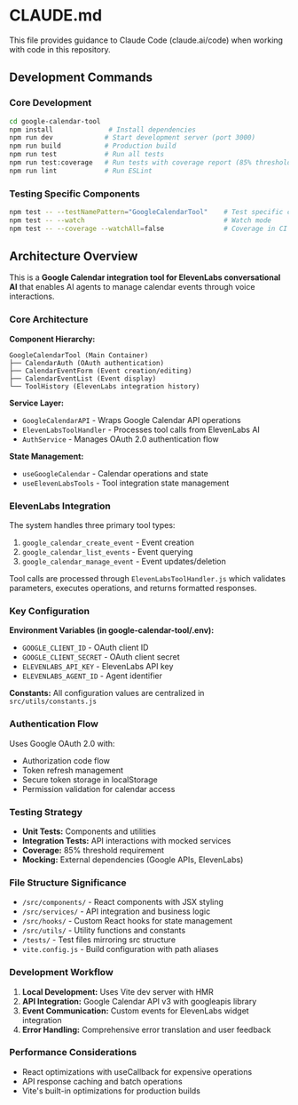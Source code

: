 # CLAUDE.md

This file provides guidance to Claude Code (claude.ai/code) when working with code in this repository.

## Development Commands

### Core Development
```bash
cd google-calendar-tool
npm install              # Install dependencies
npm run dev             # Start development server (port 3000)
npm run build           # Production build
npm run test            # Run all tests
npm run test:coverage   # Run tests with coverage report (85% threshold)
npm run lint            # Run ESLint
```

### Testing Specific Components
```bash
npm test -- --testNamePattern="GoogleCalendarTool"    # Test specific component
npm test -- --watch                                   # Watch mode
npm test -- --coverage --watchAll=false               # Coverage in CI
```

## Architecture Overview

This is a **Google Calendar integration tool for ElevenLabs conversational AI** that enables AI agents to manage calendar events through voice interactions.

### Core Architecture

**Component Hierarchy:**
```
GoogleCalendarTool (Main Container)
├── CalendarAuth (OAuth authentication)
├── CalendarEventForm (Event creation/editing)
├── CalendarEventList (Event display)
└── ToolHistory (ElevenLabs integration history)
```

**Service Layer:**
- `GoogleCalendarAPI` - Wraps Google Calendar API operations
- `ElevenLabsToolHandler` - Processes tool calls from ElevenLabs AI
- `AuthService` - Manages OAuth 2.0 authentication flow

**State Management:**
- `useGoogleCalendar` - Calendar operations and state
- `useElevenLabsTools` - Tool integration state management

### ElevenLabs Integration

The system handles three primary tool types:
1. `google_calendar_create_event` - Event creation
2. `google_calendar_list_events` - Event querying
3. `google_calendar_manage_event` - Event updates/deletion

Tool calls are processed through `ElevenLabsToolHandler.js` which validates parameters, executes operations, and returns formatted responses.

### Key Configuration

**Environment Variables (in google-calendar-tool/.env):**
- `GOOGLE_CLIENT_ID` - OAuth client ID
- `GOOGLE_CLIENT_SECRET` - OAuth client secret  
- `ELEVENLABS_API_KEY` - ElevenLabs API key
- `ELEVENLABS_AGENT_ID` - Agent identifier

**Constants:** All configuration values are centralized in `src/utils/constants.js`

### Authentication Flow

Uses Google OAuth 2.0 with:
- Authorization code flow
- Token refresh management
- Secure token storage in localStorage
- Permission validation for calendar access

### Testing Strategy

- **Unit Tests:** Components and utilities
- **Integration Tests:** API interactions with mocked services
- **Coverage:** 85% threshold requirement
- **Mocking:** External dependencies (Google APIs, ElevenLabs)

### File Structure Significance

- `/src/components/` - React components with JSX styling
- `/src/services/` - API integration and business logic
- `/src/hooks/` - Custom React hooks for state management
- `/src/utils/` - Utility functions and constants
- `/tests/` - Test files mirroring src structure
- `vite.config.js` - Build configuration with path aliases

### Development Workflow

1. **Local Development:** Uses Vite dev server with HMR
2. **API Integration:** Google Calendar API v3 with googleapis library
3. **Event Communication:** Custom events for ElevenLabs widget integration
4. **Error Handling:** Comprehensive error translation and user feedback

### Performance Considerations

- React optimizations with useCallback for expensive operations
- API response caching and batch operations
- Vite's built-in optimizations for production builds